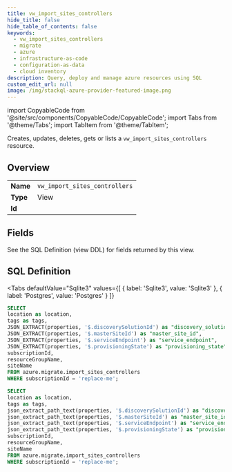 ```yaml
--- 
title: vw_import_sites_controllers
hide_title: false
hide_table_of_contents: false
keywords:
  - vw_import_sites_controllers
  - migrate
  - azure
  - infrastructure-as-code
  - configuration-as-data
  - cloud inventory
description: Query, deploy and manage azure resources using SQL
custom_edit_url: null
image: /img/stackql-azure-provider-featured-image.png
---
```


import CopyableCode from '@site/src/components/CopyableCode/CopyableCode';
import Tabs from '@theme/Tabs';
import TabItem from '@theme/TabItem';

Creates, updates, deletes, gets or lists a <code>vw_import_sites_controllers</code> resource.

## Overview
<table><tbody>
<tr><td><b>Name</b></td><td><code>vw_import_sites_controllers</code></td></tr>
<tr><td><b>Type</b></td><td>View</td></tr>
<tr><td><b>Id</b></td><td><CopyableCode code="azure.migrate.vw_import_sites_controllers" /></td></tr>
</tbody></table>

## Fields

See the SQL Definition (view DDL) for fields returned by this view.

## SQL Definition

<Tabs
defaultValue="Sqlite3"
values={[
{ label: 'Sqlite3', value: 'Sqlite3' },
{ label: 'Postgres', value: 'Postgres' }
]}
>
<TabItem value="Sqlite3">

```sql
SELECT
location as location,
tags as tags,
JSON_EXTRACT(properties, '$.discoverySolutionId') as "discovery_solution_id",
JSON_EXTRACT(properties, '$.masterSiteId') as "master_site_id",
JSON_EXTRACT(properties, '$.serviceEndpoint') as "service_endpoint",
JSON_EXTRACT(properties, '$.provisioningState') as "provisioning_state",
subscriptionId,
resourceGroupName,
siteName
FROM azure.migrate.import_sites_controllers
WHERE subscriptionId = 'replace-me';
```

</TabItem>
<TabItem value="Postgres">

```sql
SELECT
location as location,
tags as tags,
json_extract_path_text(properties, '$.discoverySolutionId') as "discovery_solution_id",
json_extract_path_text(properties, '$.masterSiteId') as "master_site_id",
json_extract_path_text(properties, '$.serviceEndpoint') as "service_endpoint",
json_extract_path_text(properties, '$.provisioningState') as "provisioning_state",
subscriptionId,
resourceGroupName,
siteName
FROM azure.migrate.import_sites_controllers
WHERE subscriptionId = 'replace-me';
```

</TabItem>
</Tabs>
